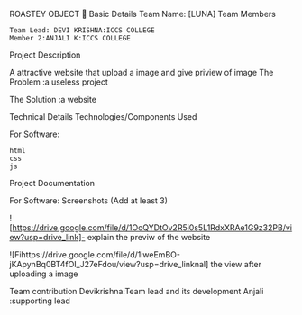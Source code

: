 ROASTEY OBJECT 🎯
Basic Details
Team Name: [LUNA]
Team Members

    Team Lead: DEVI KRISHNA:ICCS COLLEGE
    Member 2:ANJALI K:ICCS COLLEGE
    

Project Description

A attractive website that upload a image and give priview of image
The Problem :a useless project


The Solution :a website


Technical Details
Technologies/Components Used

For Software:

    html
    css
    js



Project Documentation

For Software:
Screenshots (Add at least 3)

![https://drive.google.com/file/d/1OoQYDtOv2R5i0s5L1RdxXRAe1G9z32PB/view?usp=drive_link]- explain the previw of the website 


![Fihttps://drive.google.com/file/d/1iweEmBO-jKApynBq0BT4fOI_J27eFdou/view?usp=drive_linknal] the view after uploading a image

Team contribution
Devikrishna:Team lead and its development
Anjali :supporting lead
